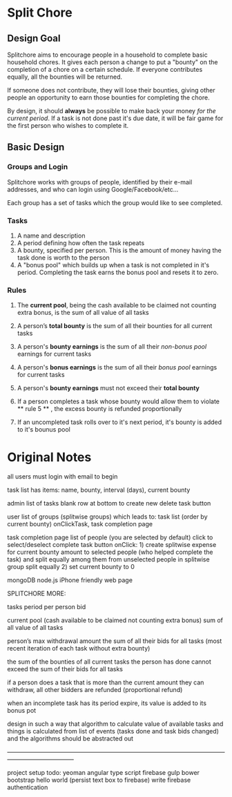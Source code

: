 Split Chore
====================

Design Goal
---------------------

Splitchore aims to encourage people in a household to complete basic household chores. It gives each person
a change to put a "bounty" on the completion of a chore on a certain schedule. If everyone contributes equally,
all the bounties will be returned.

If someone does not contribute, they will lose their bounties, giving other people an opportunity to earn those
bounties for completing the chore.

By design, it should **always** be possible to make back your money *for the current period*. If a task is not
done past it's due date, it will be fair game for the first person who wishes to complete it.
 

Basic Design
---------------------

### Groups and Login
Splitchore works with groups of people, identified by their e-mail addresses, and who can login using Google/Facebook/etc...

Each group has a set of tasks which the group would like to see completed.

### Tasks
1. A name and description
2. A period defining how often the task repeats
3. A bounty, specified per person. This is the amount of money having the task done is worth to the person
4. A "bonus pool" which builds up when a task is not completed in it's period. Completing the task earns the bonus pool and resets it to zero.

### Rules

1. The **current pool**, being the cash available to be claimed not counting extra bonus, is the sum of all value of all tasks

2. A person’s **total bounty** is the sum of all their bounties for all current tasks

3. A person's **bounty earnings** is the sum of all their *non-bonus pool* earnings for current tasks
 
4. A person's **bonus earnings** is the sum of all their *bonus pool* earnings for current tasks

5. A person's **bounty earnings** must not exceed their **total bounty**

6. If a person completes a task whose bounty would allow them to violate ** rule 5 ** , the excess bounty is refunded proportionally

7. If an uncompleted task rolls over to it's next period, it's bounty is added to it's bounus pool 


Original Notes
====================

all users must login with email to begin

task list has items:
	name, bounty, interval (days), current bounty

admin
	list of tasks
		blank row at bottom to create new
		delete task button

user
	list of groups (splitwise groups) which leads to:
		task list (order by current bounty)
		onClickTask, task completion page
		
task completion page
	list of people (you are selected by default)
		click to select/deselect
	complete task button
		onClick:
			1) create splitwise expense for current bounty amount
				to selected people (who helped complete the task) and split equally among them
				from unselected people in splitwise group split equally
			2) set current bounty to 0

mongoDB
node.js
iPhone friendly web page


SPLITCHORE MORE:

tasks
	period
	per person bid

current pool (cash available to be claimed not counting extra bonus)
	sum of all value of all tasks

person’s max withdrawal amount
	the sum of all their bids for all tasks (most recent iteration of each task without extra bounty)

the sum of the bounties of all current tasks the person has done cannot exceed the sum of their bids for all tasks

if a person does a task that is more than the current amount they can withdraw, all other bidders are refunded (proportional refund)

when an incomplete task has its period expire, its value is added to its bonus pot

design in such a way that algorithm to calculate value of available tasks and things is calculated from list of events (tasks done and task bids changed)
	and the algorithms should be abstracted out

———————————————————————————————————————————————


project setup todo:
yeoman angular
type script
firebase
gulp
bower
bootstrap
hello world (persist text box to firebase)
write firebase authentication
